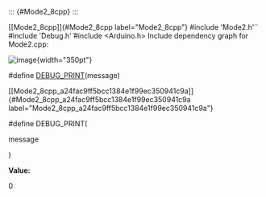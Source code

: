 ::: {#Mode2_8cpp}
:::

[\[Mode2\_8cpp\]]{#Mode2_8cpp label="Mode2_8cpp"} \#include '̈Mode2.h'̈
\#include '̈Debug.h'̈ \#include $<$Arduino.h$>$ Include dependency graph
for Mode2.cpp:

![image](Mode2_8cpp__incl){width="350pt"}

\#define
[DEBUG\_PRINT](#Mode2_8cpp_a24fac9ff5bcc1384e1f99ec350941c9a)(message)

[\[Mode2\_8cpp\_a24fac9ff5bcc1384e1f99ec350941c9a\]]{#Mode2_8cpp_a24fac9ff5bcc1384e1f99ec350941c9a
label="Mode2_8cpp_a24fac9ff5bcc1384e1f99ec350941c9a"}

\#define DEBUG\_PRINT(

message

)

**Value:**

0
